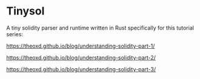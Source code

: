 # Tinysol
A tiny solidity parser and runtime written in Rust specifically for this tutorial series:

https://theoxd.github.io/blog/understanding-solidity-part-1/

https://theoxd.github.io/blog/understanding-solidity-part-2/

https://theoxd.github.io/blog/understanding-solidity-part-3/